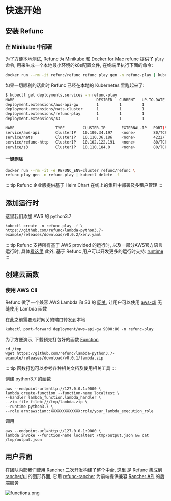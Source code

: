 # 快速开始

## 安装 Refunc

### 在 Minikube 中部署

为了方便本地测试, Refunc 为 [Minikube](https://github.com/kubernetes/minikube) 和 [Docker for Mac](https://docs.docker.com/docker-for-mac/kubernetes/) refunc 提供了 `play` 命令, 用来生成一个本地最小环境的k8s配置文件, 在终端里执行下面的命令:

```bash
docker run --rm -it refunc/refunc refunc play gen -n refunc-play | kubectl apply -f -
```

如果一切顺利的话此时 Refunc 已经在本地的 Kubernetes 里跑起来了:

```bash
$ kubectl get deployments,services -n refunc-play
NAME                                    DESIRED   CURRENT   UP-TO-DATE   AVAILABLE   AGE
deployment.extensions/aws-api-gw        1         1         1            1           30s
deployment.extensions/nats-cluster      1         1         1            1           30s
deployment.extensions/refunc-play       1         1         1            1           30s
deployment.extensions/s3                1         1         1            1           30s

NAME                  TYPE        CLUSTER-IP       EXTERNAL-IP   PORT(S)    AGE
service/aws-api       ClusterIP   10.100.34.197    <none>        80/TCP     30s
service/nats          ClusterIP   10.110.36.186    <none>        4222/TCP   30s
service/refunc-http   ClusterIP   10.102.122.191   <none>        80/TCP     30s
service/s3            ClusterIP   10.110.184.0     <none>        80/TCP     30s
```

#### 一键删除

```bash
docker run --rm -it -e REFUNC_ENV=cluster refunc/refunc \
refunc play gen -n refunc-play | kubectl delete -f -
```

::: tip
Refunc 企业版提供基于 Helm Chart 在线上的集群中部署及多租户管理
:::

## 添加运行时

这里我们添加 AWS 的 python3.7

```shell
kubectl create -n refunc-play -f \
https://github.com/refunc/lambda-python3.7-example/releases/download/v0.0.2/xenv.yaml
```

::: tip
Refunc 支持所有基于 AWS provided 的运行时, 以及一部分AWS官方语言运行时, 具体[看这里](https://github.com/refunc/lambda-runtimes)
此外, 基于 Refunc 用户可以开发更多的运行时支持: [runtime](https://github.com/refunc/refunc/tree/master/pkg/runtime)
:::

## 创建云函数

### 使用 AWS Cli

Refunc 做了一个兼容 AWS Lambda 和 S3 的 [网关](https://github.com/refunc/aws-api-gw), 让用户可以使用 [aws-cli](https://aws.amazon.com/cli/) 无缝使用 Lambda 函数

在此之前需要现将网关的端口转发到本地

```shell
kubectl port-forward deployment/aws-api-gw 9000:80 -n refunc-play
```

为了方便演示, 下载预先打包好的函数 [Function](https://github.com/refunc/lambda-python3.7-example)

```shell
cd /tmp
wget https://github.com/refunc/lambda-python3.7-example/releases/download/v0.0.1/lambda.zip
```

::: tip
函数打包可以参考各种相关文档及使用相关工具
:::

创建 python3.7 的函数

```shell
aws --endpoint-url=http://127.0.0.1:9000 \
lambda create-function --function-name localtest \
--handler lambda_function.lambda_handler \
--zip-file fileb:///tmp/lambda.zip \
--runtime python3.7 \
--role arn:aws:iam::XXXXXXXXXXXXX:role/your_lambda_execution_role
```

调用

```shell
aws --endpoint-url=http://127.0.0.1:9000 \
lambda invoke --function-name localtest /tmp/output.json && cat /tmp/output.json
```

## 用户界面

在团队内部我们使用 [Rancher](https://rancher.com) 二次开发构建了整个中台, [这里](https://github.com/refunc/refunc-ui) 是 Refunc 集成到 [rancher/ui](https://github.com/rancher/ui) 的图形界面, 它用 [refunc-rancher](https://github.com/refunc/refunc-rancher) 为前端提供兼容  [Rancher API](https://github.com/rancher/api-spec) 的后端服务

![functions.png](https://user-images.githubusercontent.com/354668/44694551-b13f3900-aaa0-11e8-8a9a-a19d562ec8d1.png "Functions page")
